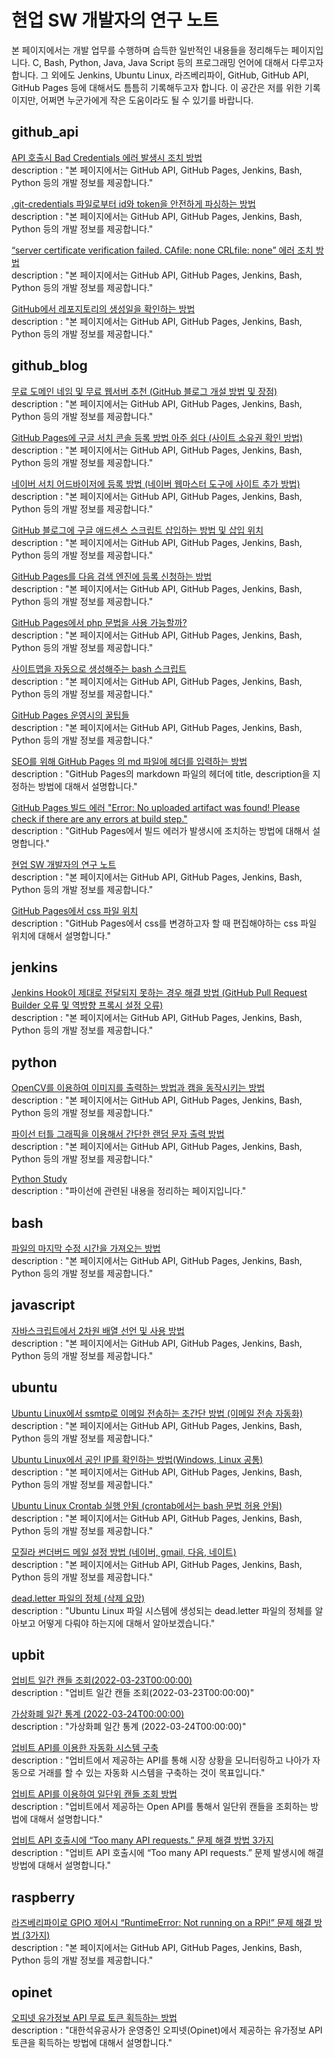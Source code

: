 현업 SW 개발자의 연구 노트
===


본 페이지에서는 개발 업무를 수행하며 습득한 일반적인 내용들을 정리해두는 페이지입니다. 
C, Bash, Python, Java, Java Script 등의 프로그래밍 언어에 대해서 다루고자 합니다. 
그 외에도 Jenkins, Ubuntu Linux, 라즈베리파이, GitHub, GitHub API, GitHub Pages 등에 대해서도 틈틈히 기록해두고자 합니다. 
이 공간은 저를 위한 기록이지만, 어쩌면 누군가에게 작은 도움이라도 될 수 있기를 바랍니다. 


   
github_api
---
[ API 호출시 Bad Credentials 에러 발생시 조치 방법 ](001_github_api/001_bad_credential.html)   
description : "본 페이지에서는 GitHub API, GitHub Pages, Jenkins, Bash, Python 등의 개발 정보를 제공합니다."    
   
   
[ .git-credentials 파일로부터 id와 token을 안전하게 파싱하는 방법 ](001_github_api/002_get_token_from_credential_file.html)   
description : "본 페이지에서는 GitHub API, GitHub Pages, Jenkins, Bash, Python 등의 개발 정보를 제공합니다."    
   
   
[ “server certificate verification failed. CAfile: none CRLfile: none” 에러 조치 방법 ](001_github_api/003-server-certificate-verification-fail.html)   
description : "본 페이지에서는 GitHub API, GitHub Pages, Jenkins, Bash, Python 등의 개발 정보를 제공합니다."    
   
   
[GitHub에서 레포지토리의 생성일을 확인하는 방법 ](001_github_api/004-github-how-to-get-the-creation-date-of-repository.html)   
description : "본 페이지에서는 GitHub API, GitHub Pages, Jenkins, Bash, Python 등의 개발 정보를 제공합니다."    
   
   
   
github_blog
---
[무료 도메인 네임 및 무료 웹서버 추천 (GitHub 블로그 개설 방법 및 장점) ](002_github_blog/001_advantage_of_github_blog.html)   
description : "본 페이지에서는 GitHub API, GitHub Pages, Jenkins, Bash, Python 등의 개발 정보를 제공합니다."    
   
   
[GitHub Pages에 구글 서치 콘솔 등록 방법 아주 쉽다 (사이트 소유권 확인 방법) ](002_github_blog/002_google_search_console_apply.html)   
description : "본 페이지에서는 GitHub API, GitHub Pages, Jenkins, Bash, Python 등의 개발 정보를 제공합니다."    
   
   
[ 네이버 서치 어드바이저에 등록 방법 (네이버 웹마스터 도구에 사이트 추가 방법) ](002_github_blog/003_naver_search_advisor.html)   
description : "본 페이지에서는 GitHub API, GitHub Pages, Jenkins, Bash, Python 등의 개발 정보를 제공합니다."    
   
   
[GitHub 블로그에 구글 애드센스 스크립트 삽입하는 방법 및 삽입 위치 ](002_github_blog/004_google_adsense_github_pages.html)   
description : "본 페이지에서는 GitHub API, GitHub Pages, Jenkins, Bash, Python 등의 개발 정보를 제공합니다."    
   
   
[GitHub Pages를 다음 검색 엔진에 등록 신청하는 방법 ](002_github_blog/005_add_to_daum_search_engine.html)   
description : "본 페이지에서는 GitHub API, GitHub Pages, Jenkins, Bash, Python 등의 개발 정보를 제공합니다."    
   
   
[GitHub Pages에서 php 문법을 사용 가능할까? ](002_github_blog/006.html)   
description : "본 페이지에서는 GitHub API, GitHub Pages, Jenkins, Bash, Python 등의 개발 정보를 제공합니다."    
   
   
[ 사이트맵을 자동으로 생성해주는 bash 스크립트 ](002_github_blog/007.html)   
description : "본 페이지에서는 GitHub API, GitHub Pages, Jenkins, Bash, Python 등의 개발 정보를 제공합니다."    
   
   
[GitHub Pages 운영시의 꿀팁들 ](002_github_blog/008.html)   
description : "본 페이지에서는 GitHub API, GitHub Pages, Jenkins, Bash, Python 등의 개발 정보를 제공합니다."    
   
   
[SEO를 위해 GitHub Pages 의 md 파일에 헤더를 입력하는 방법 ](002_github_blog/009.html)   
description : "GitHub Pages의 markdown 파일의 헤더에 title, description을 지정하는 방법에 대해서 설명합니다."    
   
   
[GitHub Pages 빌드 에러 &quot;Error: No uploaded artifact was found! Please check if there are any errors at build step.&quot; ](002_github_blog/010-github-no-uploaded-artifact-was-found.html)   
description : "GitHub Pages에서 빌드 에러가 발생시에 조치하는 방법에 대해서 설명합니다."    
   
   
[현업 SW 개발자의 연구 노트 ](002_github_blog/011-github-mapping-values-are-not-allowed-in-this-context.html)   
description : "본 페이지에서는 GitHub API, GitHub Pages, Jenkins, Bash, Python 등의 개발 정보를 제공합니다."    
   
   
[GitHub Pages에서 css 파일 위치 ](002_github_blog/012-github-pages-css-file-path.html)   
description : "GitHub Pages에서 css를 변경하고자 할 때 편집해야하는 css 파일 위치에 대해서 설명합니다."    
   
   
   
jenkins
---
[Jenkins Hook이 제대로 전달되지 못하는 경우 해결 방법 (GitHub Pull Request Builder 오류 및 역방향 프록시 설정 오류) ](003_jenkins/001.html)   
description : "본 페이지에서는 GitHub API, GitHub Pages, Jenkins, Bash, Python 등의 개발 정보를 제공합니다."    
   
   
   
python
---
[OpenCV를 이용하여 이미지를 출력하는 방법과 캠을 동작시키는 방법 ](004_python/001.html)   
description : "본 페이지에서는 GitHub API, GitHub Pages, Jenkins, Bash, Python 등의 개발 정보를 제공합니다."    
   
   
[파이선 터틀 그래픽을 이용해서 간단한 랜덤 문자 출력 방법 ](004_python/002.html)   
description : "본 페이지에서는 GitHub API, GitHub Pages, Jenkins, Bash, Python 등의 개발 정보를 제공합니다."    
   
   
[Python Study ](004_python/README.html)   
description : "파이선에 관련된 내용을 정리하는 페이지입니다."    
   
   
   
bash
---
[ 파일의 마지막 수정 시간을 가져오는 방법 ](005_bash/001.html)   
description : "본 페이지에서는 GitHub API, GitHub Pages, Jenkins, Bash, Python 등의 개발 정보를 제공합니다."    
   
   
   
javascript
---
[자바스크립트에서 2차원 배열 선언 및 사용 방법 ](007_javascript/001.html)   
description : "본 페이지에서는 GitHub API, GitHub Pages, Jenkins, Bash, Python 등의 개발 정보를 제공합니다."    
   
   
   
ubuntu
---
[Ubuntu Linux에서 ssmtp로 이메일 전송하는 초간단 방법 (이메일 전송 자동화) ](008_ubuntu/001.html)   
description : "본 페이지에서는 GitHub API, GitHub Pages, Jenkins, Bash, Python 등의 개발 정보를 제공합니다."    
   
   
[Ubuntu Linux에서 공인 IP를 확인하는 방법(Windows, Linux 공통) ](008_ubuntu/002.html)   
description : "본 페이지에서는 GitHub API, GitHub Pages, Jenkins, Bash, Python 등의 개발 정보를 제공합니다."    
   
   
[Ubuntu Linux Crontab 실행 안됨 (crontab에서는 bash 문법 허용 안됨) ](008_ubuntu/003-ubuntu-crontab-does-not-work.html)   
description : "본 페이지에서는 GitHub API, GitHub Pages, Jenkins, Bash, Python 등의 개발 정보를 제공합니다."    
   
   
[모질라 썬더버드 메일 설정 방법 (네이버, gmail, 다음, 네이트) ](008_ubuntu/004-thunderbird-email-setting-naver-gmail-daum.html)   
description : "본 페이지에서는 GitHub API, GitHub Pages, Jenkins, Bash, Python 등의 개발 정보를 제공합니다."    
   
   
[dead.letter 파일의 정체 (삭제 요망) ](008_ubuntu/005-what-is-dead_letteres.html)   
description : "Ubuntu Linux 파일 시스템에 생성되는 dead.letter 파일의 정체를 알아보고 어떻게 다뤄야 하는지에 대해서 알아보겠습니다."    
   
   
   
upbit
---
[업비트 일간 캔들 조회(2022-03-23T00:00:00) ](009_upbit/2022-03-23daily-candle-10days.html)   
description : "업비트 일간 캔들 조회(2022-03-23T00:00:00)"    
   
   
[가상화폐 일간 통계 (2022-03-24T00:00:00) ](009_upbit/2022-03-24-daily-candle-10days.html)   
description : "가상화폐 일간 통계 (2022-03-24T00:00:00)"    
   
   
[업비트 API를 이용한 자동화 시스템 구축 ](009_upbit/README.html)   
description : "업비트에서 제공하는 API를 통해 시장 상황을 모니터링하고 나아가 자동으로 거래를 할 수 있는 자동화 시스템을 구축하는 것이 목표입니다."    
   
   
[업비트 API를 이용하여 일단위 캔들 조회 방법 ](009_upbit/UPbit-API-daily-candle-query.html)   
description : "업비트에서 제공하는 Open API를 통해서 일단위 캔들을 조회하는 방법에 대해서 설명합니다."    
   
   
[업비트 API 호출시에 “Too many API requests.” 문제 해결 방법 3가지 ](009_upbit/UPbit-Too-many-API-requests.html)   
description : "업비트 API 호출시에 “Too many API requests.” 문제 발생시에 해결 방법에 대해서 설명합니다."    
   
   
   
raspberry
---
[라즈베리파이로 GPIO 제어시 “RuntimeError: Not running on a RPi!” 문제 해결 방법 (3가지) ](010_raspberry/001-not-running-on-RPi.html)   
description : "본 페이지에서는 GitHub API, GitHub Pages, Jenkins, Bash, Python 등의 개발 정보를 제공합니다."    
   
   
   
opinet
---
[오피넷 유가정보 API 무료 토큰 획득하는 방법 ](011_opinet/001_opinet-key-acquire.html)   
description : "대한석유공사가 운영중인 오피넷(Opinet)에서 제공하는 유가정보 API 토큰을 획득하는 방법에 대해서 설명합니다."    
   
   
